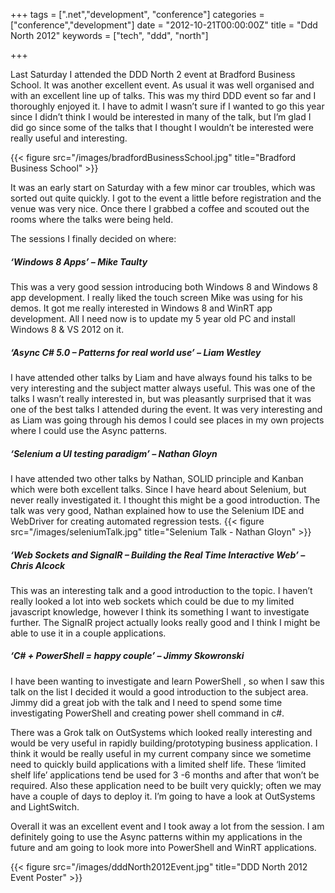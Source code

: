 +++
tags = [".net","development", "conference"]
categories = ["conference","development"]
date = "2012-10-21T00:00:00Z"
title = "Ddd North 2012"
keywords = ["tech", "ddd", "north"]

+++

Last Saturday I attended the DDD North 2 event at Bradford Business School. It was another excellent event. As usual it was well organised and with an excellent line up of talks. This was my third DDD event so far and I thoroughly enjoyed it. I have to admit I wasn’t sure if I wanted to go this year since I didn’t think I would be interested in many of the talk, but I’m glad I did go since some of the talks that I thought I wouldn’t be interested were really useful and interesting.

<!--more-->

{{< figure src="/images/bradfordBusinessSchool.jpg" title="Bradford Business School" >}}

It was an early start on Saturday with a few minor car troubles, which was sorted out quite quickly. I got to the event a little before registration and the venue was very nice. Once there I grabbed a coffee and scouted out the rooms where the talks were being held.

The sessions I finally decided on where:

##### ‘Windows 8 Apps’ – Mike Taulty

This was a very good session introducing both Windows 8 and Windows 8 app development. I really liked the touch screen Mike was using for his demos. It got me really interested in Windows 8 and WinRT app development. All I need now is to update my 5 year old PC and install Windows 8 & VS 2012 on it.

##### ‘Async C# 5.0 – Patterns for real world use’ – Liam Westley

I have attended other talks by Liam and have always found his talks to be very interesting and the subject matter always useful. This was one of the talks I wasn’t really interested in, but was pleasantly surprised that it was one of the best talks I attended during the event. It was very interesting and as Liam was going through his demos I could see places in my own projects where I could use the Async patterns.

##### ‘Selenium a UI testing paradigm’ – Nathan Gloyn

I have attended two other talks by Nathan, SOLID principle and Kanban which were both excellent talks. Since I have heard about Selenium, but never really investigated it. I thought this might be a good introduction. The talk was very good, Nathan explained how to use the Selenium IDE and WebDriver for creating automated regression tests.
{{< figure src="/images/seleniumTalk.jpg" title="Selenium Talk - Nathan Gloyn" >}}

##### ‘Web Sockets and SignalR – Building the Real Time Interactive Web’ – Chris Alcock

This was an interesting talk and a good introduction to the topic. I haven’t really looked a lot into web sockets which could be due to my limited javascript knowledge, however I think its something I want to investigate further. The SignalR project actually looks really good and I think I might be able to use it in a couple applications.

##### ‘C# + PowerShell = happy couple’ – Jimmy Skowronski

I have been wanting to investigate and learn PowerShell , so when I saw this talk on the list I decided it would a good introduction to the subject area. Jimmy did a great job with the talk and I need to spend some time investigating PowerShell and creating power shell command in c#.

There was a Grok talk on OutSystems which looked really interesting and would be very useful in rapidly building/prototyping business application. I think it would be really useful in my current company since we sometime need to quickly build applications with a limited shelf life. These ‘limited shelf life’ applications tend be used for 3 -6 months and after that won’t be required. Also these application need to be built very quickly; often we may have a couple of days to deploy it. I’m going to have a look at OutSystems and LightSwitch.

Overall it was an excellent event and I took away a lot from the session. I am definitely going to use the Async patterns within my applications in the future and am going to look more into PowerShell and WinRT applications.

{{< figure src="/images/dddNorth2012Event.jpg" title="DDD North 2012 Event Poster" >}}